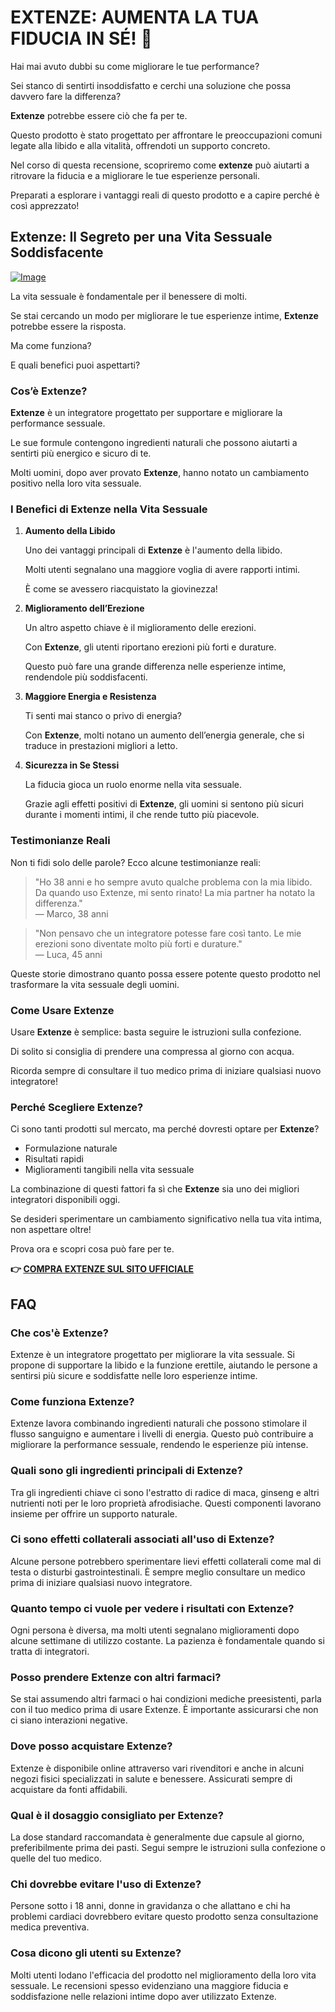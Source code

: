 # EXTENZE: AUMENTA LA TUA FIDUCIA IN SÉ! 🚀

Hai mai avuto dubbi su come migliorare le tue performance? 

Sei stanco di sentirti insoddisfatto e cerchi una soluzione che possa davvero fare la differenza? 

**Extenze** potrebbe essere ciò che fa per te. 

Questo prodotto è stato progettato per affrontare le preoccupazioni comuni legate alla libido e alla vitalità, offrendoti un supporto concreto. 

Nel corso di questa recensione, scopriremo come **extenze** può aiutarti a ritrovare la fiducia e a migliorare le tue esperienze personali. 

Preparati a esplorare i vantaggi reali di questo prodotto e a capire perché è così apprezzato!

## Extenze: Il Segreto per una Vita Sessuale Soddisfacente

[![Image](https://www2.sellhealth.com/53/extenze_300x250_11_13.jpg)](https://gchaffi.com/hcRwSg90)

La vita sessuale è fondamentale per il benessere di molti. 

Se stai cercando un modo per migliorare le tue esperienze intime, **Extenze** potrebbe essere la risposta.

Ma come funziona? 

E quali benefici puoi aspettarti?

### Cos’è Extenze?

**Extenze** è un integratore progettato per supportare e migliorare la performance sessuale. 

Le sue formule contengono ingredienti naturali che possono aiutarti a sentirti più energico e sicuro di te.

Molti uomini, dopo aver provato **Extenze**, hanno notato un cambiamento positivo nella loro vita sessuale.

### I Benefici di Extenze nella Vita Sessuale

1. **Aumento della Libido**
   
   Uno dei vantaggi principali di **Extenze** è l'aumento della libido. 

   Molti utenti segnalano una maggiore voglia di avere rapporti intimi.

   È come se avessero riacquistato la giovinezza!

2. **Miglioramento dell’Erezione**

   Un altro aspetto chiave è il miglioramento delle erezioni.

   Con **Extenze**, gli utenti riportano erezioni più forti e durature.

   Questo può fare una grande differenza nelle esperienze intime, rendendole più soddisfacenti.

3. **Maggiore Energia e Resistenza**

   Ti senti mai stanco o privo di energia? 

   Con **Extenze**, molti notano un aumento dell’energia generale, che si traduce in prestazioni migliori a letto.

4. **Sicurezza in Se Stessi**

   La fiducia gioca un ruolo enorme nella vita sessuale. 

   Grazie agli effetti positivi di **Extenze**, gli uomini si sentono più sicuri durante i momenti intimi, il che rende tutto più piacevole.

### Testimonianze Reali

Non ti fidi solo delle parole? Ecco alcune testimonianze reali:

> "Ho 38 anni e ho sempre avuto qualche problema con la mia libido. Da quando uso Extenze, mi sento rinato! La mia partner ha notato la differenza."  
> — Marco, 38 anni

> "Non pensavo che un integratore potesse fare così tanto. Le mie erezioni sono diventate molto più forti e durature."  
> — Luca, 45 anni

Queste storie dimostrano quanto possa essere potente questo prodotto nel trasformare la vita sessuale degli uomini.

### Come Usare Extenze

Usare **Extenze** è semplice: basta seguire le istruzioni sulla confezione. 

Di solito si consiglia di prendere una compressa al giorno con acqua. 

Ricorda sempre di consultare il tuo medico prima di iniziare qualsiasi nuovo integratore!

### Perché Scegliere Extenze?

Ci sono tanti prodotti sul mercato, ma perché dovresti optare per **Extenze**?

- Formulazione naturale
- Risultati rapidi
- Miglioramenti tangibili nella vita sessuale

La combinazione di questi fattori fa sì che **Extenze** sia uno dei migliori integratori disponibili oggi.

Se desideri sperimentare un cambiamento significativo nella tua vita intima, non aspettare oltre!

Prova ora e scopri cosa può fare per te.



**👉 [COMPRA EXTENZE SUL SITO UFFICIALE](https://gchaffi.com/hcRwSg90)**

## FAQ

### Che cos'è Extenze?
Extenze è un integratore progettato per migliorare la vita sessuale. Si propone di supportare la libido e la funzione erettile, aiutando le persone a sentirsi più sicure e soddisfatte nelle loro esperienze intime.

### Come funziona Extenze?
Extenze lavora combinando ingredienti naturali che possono stimolare il flusso sanguigno e aumentare i livelli di energia. Questo può contribuire a migliorare la performance sessuale, rendendo le esperienze più intense.

### Quali sono gli ingredienti principali di Extenze?
Tra gli ingredienti chiave ci sono l'estratto di radice di maca, ginseng e altri nutrienti noti per le loro proprietà afrodisiache. Questi componenti lavorano insieme per offrire un supporto naturale.

### Ci sono effetti collaterali associati all'uso di Extenze?
Alcune persone potrebbero sperimentare lievi effetti collaterali come mal di testa o disturbi gastrointestinali. È sempre meglio consultare un medico prima di iniziare qualsiasi nuovo integratore.

### Quanto tempo ci vuole per vedere i risultati con Extenze?
Ogni persona è diversa, ma molti utenti segnalano miglioramenti dopo alcune settimane di utilizzo costante. La pazienza è fondamentale quando si tratta di integratori.

### Posso prendere Extenze con altri farmaci?
Se stai assumendo altri farmaci o hai condizioni mediche preesistenti, parla con il tuo medico prima di usare Extenze. È importante assicurarsi che non ci siano interazioni negative.

### Dove posso acquistare Extenze?
Extenze è disponibile online attraverso vari rivenditori e anche in alcuni negozi fisici specializzati in salute e benessere. Assicurati sempre di acquistare da fonti affidabili.

### Qual è il dosaggio consigliato per Extenze?
La dose standard raccomandata è generalmente due capsule al giorno, preferibilmente prima dei pasti. Segui sempre le istruzioni sulla confezione o quelle del tuo medico.

### Chi dovrebbe evitare l'uso di Extenze?
Persone sotto i 18 anni, donne in gravidanza o che allattano e chi ha problemi cardiaci dovrebbero evitare questo prodotto senza consultazione medica preventiva.

### Cosa dicono gli utenti su Extenze?
Molti utenti lodano l'efficacia del prodotto nel miglioramento della loro vita sessuale. Le recensioni spesso evidenziano una maggiore fiducia e soddisfazione nelle relazioni intime dopo aver utilizzato Extenze.